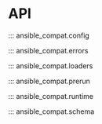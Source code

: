 # API

::: ansible_compat.config

::: ansible_compat.errors

::: ansible_compat.loaders

::: ansible_compat.prerun

::: ansible_compat.runtime

::: ansible_compat.schema
